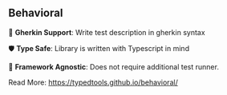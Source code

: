 Behavioral
--------------

🥒 **Gherkin Support**: Write test description in gherkin syntax

🛡️ **Type Safe**: Library is written with Typescript in mind

🏃 **Framework Agnostic**: Does not require additional test runner.

Read More: https://typedtools.github.io/behavioral/
